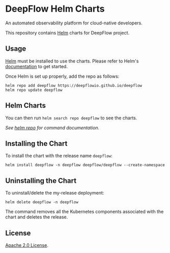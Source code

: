 # DeepFlow Helm Charts

An automated observability platform for cloud-native developers.

This repository contains [Helm](https://helm.sh/) charts for DeepFlow project.

## Usage

[Helm](https://helm.sh) must be installed to use the charts.
Please refer to Helm's [documentation](https://helm.sh/docs/) to get started.

Once Helm is set up properly, add the repo as follows:

```console
helm repo add deepflow https://deepflowio.github.io/deepflow
helm repo update deepflow
```

## Helm Charts

You can then run `helm search repo deepflow` to see the charts.

_See [helm repo](https://helm.sh/docs/helm/helm_repo/) for command documentation._

## Installing the Chart

To install the chart with the release name `deepflow`:

```console
helm install deepflow -n deepflow deepflow/deepflow --create-namespace
```

## Uninstalling the Chart

To uninstall/delete the my-release deployment:

```console
helm delete deepflow -n deepflow
```

The command removes all the Kubernetes components associated with the chart and deletes the release.


## License

[Apache 2.0 License](./LICENSE).